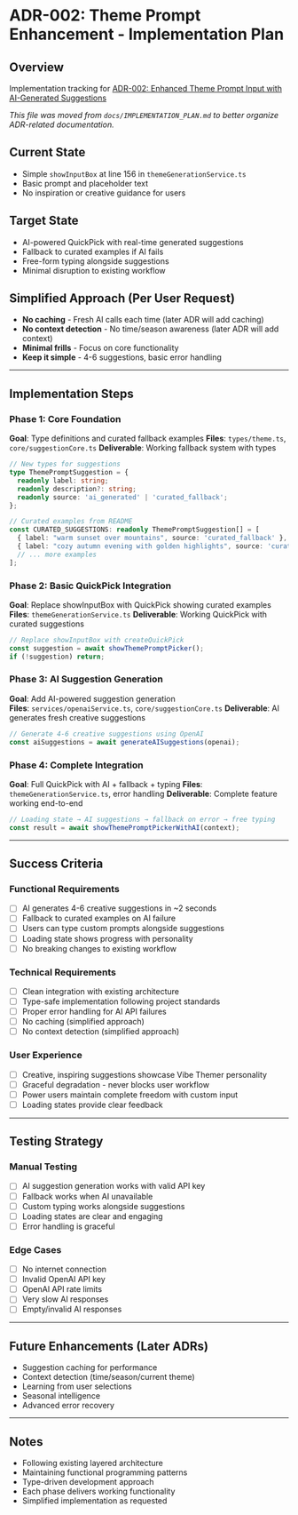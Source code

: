 # ADR-002: Theme Prompt Enhancement - Implementation Plan

## Overview
Implementation tracking for [ADR-002: Enhanced Theme Prompt Input with AI-Generated Suggestions](./002-theme-prompt-enhancement.md)

*This file was moved from `docs/IMPLEMENTATION_PLAN.md` to better organize ADR-related documentation.*

## Current State
- Simple `showInputBox` at line 156 in `themeGenerationService.ts`
- Basic prompt and placeholder text
- No inspiration or creative guidance for users

## Target State  
- AI-powered QuickPick with real-time generated suggestions
- Fallback to curated examples if AI fails
- Free-form typing alongside suggestions
- Minimal disruption to existing workflow

## Simplified Approach (Per User Request)
- **No caching** - Fresh AI calls each time (later ADR will add caching)
- **No context detection** - No time/season awareness (later ADR will add context)
- **Minimal frills** - Focus on core functionality
- **Keep it simple** - 4-6 suggestions, basic error handling

---

## Implementation Steps

### Phase 1: Core Foundation
**Goal**: Type definitions and curated fallback examples
**Files**: `types/theme.ts`, `core/suggestionCore.ts`
**Deliverable**: Working fallback system with types

```typescript
// New types for suggestions
type ThemePromptSuggestion = {
  readonly label: string;
  readonly description?: string;
  readonly source: 'ai_generated' | 'curated_fallback';
};

// Curated examples from README
const CURATED_SUGGESTIONS: readonly ThemePromptSuggestion[] = [
  { label: "warm sunset over mountains", source: 'curated_fallback' },
  { label: "cozy autumn evening with golden highlights", source: 'curated_fallback' },
  // ... more examples
];
```

### Phase 2: Basic QuickPick Integration
**Goal**: Replace showInputBox with QuickPick showing curated examples
**Files**: `themeGenerationService.ts`
**Deliverable**: Working QuickPick with curated suggestions

```typescript
// Replace showInputBox with createQuickPick
const suggestion = await showThemePromptPicker();
if (!suggestion) return;
```

### Phase 3: AI Suggestion Generation
**Goal**: Add AI-powered suggestion generation  
**Files**: `services/openaiService.ts`, `core/suggestionCore.ts`
**Deliverable**: AI generates fresh creative suggestions

```typescript
// Generate 4-6 creative suggestions using OpenAI
const aiSuggestions = await generateAISuggestions(openai);
```

### Phase 4: Complete Integration
**Goal**: Full QuickPick with AI + fallback + typing
**Files**: `themeGenerationService.ts`, error handling
**Deliverable**: Complete feature working end-to-end

```typescript
// Loading state → AI suggestions → fallback on error → free typing
const result = await showThemePromptPickerWithAI(context);
```

---

## Success Criteria

### Functional Requirements
- [ ] AI generates 4-6 creative suggestions in ~2 seconds
- [ ] Fallback to curated examples on AI failure
- [ ] Users can type custom prompts alongside suggestions
- [ ] Loading state shows progress with personality
- [ ] No breaking changes to existing workflow

### Technical Requirements  
- [ ] Clean integration with existing architecture
- [ ] Type-safe implementation following project standards
- [ ] Proper error handling for AI API failures
- [ ] No caching (simplified approach)
- [ ] No context detection (simplified approach)

### User Experience
- [ ] Creative, inspiring suggestions showcase Vibe Themer personality
- [ ] Graceful degradation - never blocks user workflow
- [ ] Power users maintain complete freedom with custom input
- [ ] Loading states provide clear feedback

---

## Testing Strategy

### Manual Testing
- [ ] AI suggestion generation works with valid API key
- [ ] Fallback works when AI unavailable
- [ ] Custom typing works alongside suggestions
- [ ] Loading states are clear and engaging
- [ ] Error handling is graceful

### Edge Cases
- [ ] No internet connection
- [ ] Invalid OpenAI API key
- [ ] OpenAI API rate limits
- [ ] Very slow AI responses
- [ ] Empty/invalid AI responses

---

## Future Enhancements (Later ADRs)
- Suggestion caching for performance
- Context detection (time/season/current theme)
- Learning from user selections
- Seasonal intelligence
- Advanced error recovery

---

## Notes
- Following existing layered architecture
- Maintaining functional programming patterns
- Type-driven development approach
- Each phase delivers working functionality
- Simplified implementation as requested
